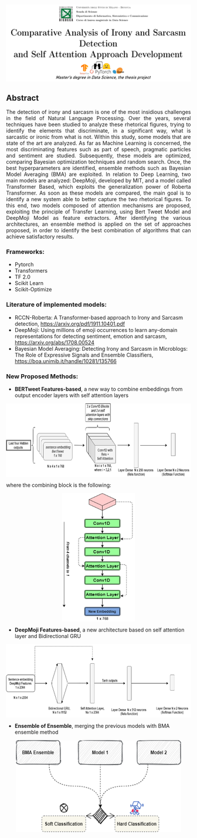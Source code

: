 ![Algorithm schema](./img/readmeintro.png)

## Abstract
<p align="justify">The detection of irony and sarcasm is one of the most insidious challenges in the field of Natural Language Processing. Over the years, several techniques have been studied to analyze these rhetorical figures, trying to identify the elements that discriminate, in a significant way, what is sarcastic or ironic from what is not. Within this study, some models that are state of the art are analyzed. As far as Machine Learning is concerned, the most discriminating features such as part of speech, pragmatic particles and sentiment are studied. Subsequently, these models are optimized, comparing Bayesian optimization techniques and random search. Once, the best hyperparameters are identified, ensemble methods such as Bayesian Model Averaging (BMA) are exploited. In relation to Deep Learning, two main models are analyzed: DeepMoji, developed by MIT, and a model called Transformer Based, which exploits the generalization power of Roberta Transformer. As soon as these models are compared, the main goal is to identify a new system able to better capture the two rhetorical figures. To this end, two models composed of attention mechanisms are proposed, exploiting the principle of Transfer Learning, using Bert Tweet Model and DeepMoji Model as feature extractors. After identifying the various architectures, an ensemble method is applied on the set of approaches proposed, in order to identify the best combination of algorithms that can achieve satisfactory results.</p>
  
 ### Frameworks:
 - Pytorch 
 - Transformers
 - TF 2.0 
 - Scikit Learn 
 - Scikit-Optimize 
 
### Literature of implemented models: 
- RCCN-Roberta: A Transformer-based approach to Irony and Sarcasm detection, https://arxiv.org/pdf/1911.10401.pdf
- DeepMoji: Using millions of emoji occurrences to learn any-domain representations for detecting sentiment, emotion and sarcasm, https://arxiv.org/abs/1708.00524
- Bayesian Model Averaging: Detecting Irony and Sarcasm in Microblogs: The Role of Expressive Signals and Ensemble Classifiers, https://boa.unimib.it/handle/10281/135766

### New Proposed Methods: 
- **BERTweet Features-based**, a new way to combine embeddings from output encoder layers with self attention layers 

<p align="center">
  <img align="center" width="800" height="200" src="./img/bertweet_newmethod.png">
</p>
where the combining block is the following: 
<p align="center">
  <img align="center" width="200" height="350" src="./img/convblock.png">
</p>

- **DeepMoji Features-based**, a new architecture based on self attention layer and Bidirectional GRU

<p align="center">
  <img align="center" width="800" height="200" src="./img/deepmoji_newmethod.png">
</p>

- **Ensemble of Ensemble**, merging the previous models with BMA ensemble method

<p align="center">
  <img align="center" width="450" height="250" src="./img/ensemblerepresentation.png">
</p>
